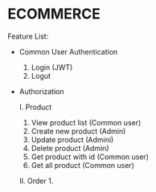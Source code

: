 # ECOMMERCE

Feature List:
- Common User Authentication
  1. Login (JWT)
  2. Logut 

- Authorization

  I. Product
    1. View product list (Common user)
    2. Create new product (Admin)
    3. Update product (Admini)
    4. Delete product (Admin)
    5. Get product with id (Common user)
    6. Get all product (Common user)
    
  II. Order
    1. 
    
